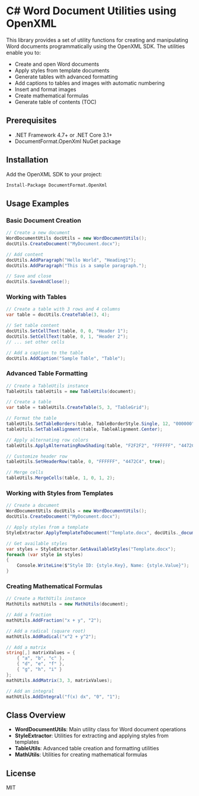 # C# Word Document Utilities using OpenXML

This library provides a set of utility functions for creating and manipulating Word documents programmatically using the OpenXML SDK. The utilities enable you to:

- Create and open Word documents
- Apply styles from template documents
- Generate tables with advanced formatting
- Add captions to tables and images with automatic numbering
- Insert and format images
- Create mathematical formulas
- Generate table of contents (TOC)

## Prerequisites

- .NET Framework 4.7+ or .NET Core 3.1+
- DocumentFormat.OpenXml NuGet package

## Installation

Add the OpenXML SDK to your project:

```bash
Install-Package DocumentFormat.OpenXml
```

## Usage Examples

### Basic Document Creation

```csharp
// Create a new document
WordDocumentUtils docUtils = new WordDocumentUtils();
docUtils.CreateDocument("MyDocument.docx");

// Add content
docUtils.AddParagraph("Hello World", "Heading1");
docUtils.AddParagraph("This is a sample paragraph.");

// Save and close
docUtils.SaveAndClose();
```

### Working with Tables

```csharp
// Create a table with 3 rows and 4 columns
var table = docUtils.CreateTable(3, 4);

// Set table content
docUtils.SetCellText(table, 0, 0, "Header 1");
docUtils.SetCellText(table, 0, 1, "Header 2");
// ... set other cells

// Add a caption to the table
docUtils.AddCaption("Sample Table", "Table");
```

### Advanced Table Formatting

```csharp
// Create a TableUtils instance
TableUtils tableUtils = new TableUtils(document);

// Create a table
var table = tableUtils.CreateTable(5, 3, "TableGrid");

// Format the table
tableUtils.SetTableBorders(table, TableBorderStyle.Single, 12, "000000");
tableUtils.SetTableAlignment(table, TableAlignment.Center);

// Apply alternating row colors
tableUtils.ApplyAlternatingRowShading(table, "F2F2F2", "FFFFFF", "4472C4");

// Customize header row
tableUtils.SetHeaderRow(table, 0, "FFFFFF", "4472C4", true);

// Merge cells
tableUtils.MergeCells(table, 1, 0, 1, 2);
```

### Working with Styles from Templates

```csharp
// Create a document
WordDocumentUtils docUtils = new WordDocumentUtils();
docUtils.CreateDocument("MyDocument.docx");

// Apply styles from a template
StyleExtractor.ApplyTemplateToDocument("Template.docx", docUtils._document);

// Get available styles
var styles = StyleExtractor.GetAvailableStyles("Template.docx");
foreach (var style in styles)
{
    Console.WriteLine($"Style ID: {style.Key}, Name: {style.Value}");
}
```

### Creating Mathematical Formulas

```csharp
// Create a MathUtils instance
MathUtils mathUtils = new MathUtils(document);

// Add a fraction
mathUtils.AddFraction("x + y", "2");

// Add a radical (square root)
mathUtils.AddRadical("x^2 + y^2");

// Add a matrix
string[,] matrixValues = {
    { "a", "b", "c" },
    { "d", "e", "f" },
    { "g", "h", "i" }
};
mathUtils.AddMatrix(3, 3, matrixValues);

// Add an integral
mathUtils.AddIntegral("f(x) dx", "0", "1");
```

## Class Overview

- **WordDocumentUtils**: Main utility class for Word document operations
- **StyleExtractor**: Utilities for extracting and applying styles from templates
- **TableUtils**: Advanced table creation and formatting utilities
- **MathUtils**: Utilities for creating mathematical formulas

## License

MIT 